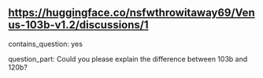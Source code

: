 ## https://huggingface.co/nsfwthrowitaway69/Venus-103b-v1.2/discussions/1

contains_question: yes

question_part: Could you please explain the difference between 103b and 120b?